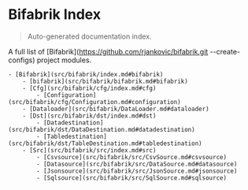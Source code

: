 # Bifabrik Index

> Auto-generated documentation index.

A full list of [Bifabrik](https://github.com/rjankovic/bifabrik.git --create-configs) project modules.

    - [Bifabrik](src/bifabrik/index.md#bifabrik)
        - [bifabrik](src/bifabrik/bifabrik.md#bifabrik)
        - [Cfg](src/bifabrik/cfg/index.md#cfg)
            - [Configuration](src/bifabrik/cfg/Configuration.md#configuration)
        - [Dataloader](src/bifabrik/DataLoader.md#dataloader)
        - [Dst](src/bifabrik/dst/index.md#dst)
            - [Datadestination](src/bifabrik/dst/DataDestination.md#datadestination)
            - [Tabledestination](src/bifabrik/dst/TableDestination.md#tabledestination)
        - [Src](src/bifabrik/src/index.md#src)
            - [Csvsource](src/bifabrik/src/CsvSource.md#csvsource)
            - [Datasource](src/bifabrik/src/DataSource.md#datasource)
            - [Jsonsource](src/bifabrik/src/JsonSource.md#jsonsource)
            - [Sqlsource](src/bifabrik/src/SqlSource.md#sqlsource)
